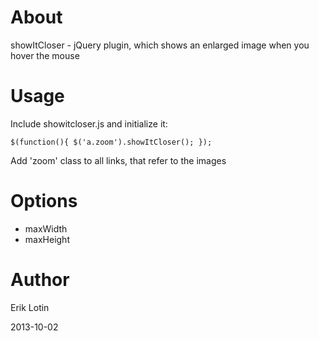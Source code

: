 # About

showItCloser - jQuery plugin, which shows an enlarged image when you hover the mouse

# Usage
Include showitcloser.js and initialize it:

`$(function(){
	$('a.zoom').showItCloser();
});`

Add 'zoom' class to all links, that refer to the images

# Options
* maxWidth
* maxHeight

# Author

Erik Lotin

2013-10-02
